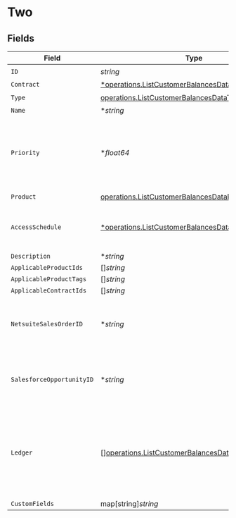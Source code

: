 # Two


## Fields

| Field                                                                                                                   | Type                                                                                                                    | Required                                                                                                                | Description                                                                                                             |
| ----------------------------------------------------------------------------------------------------------------------- | ----------------------------------------------------------------------------------------------------------------------- | ----------------------------------------------------------------------------------------------------------------------- | ----------------------------------------------------------------------------------------------------------------------- |
| `ID`                                                                                                                    | *string*                                                                                                                | :heavy_check_mark:                                                                                                      | N/A                                                                                                                     |
| `Contract`                                                                                                              | [*operations.ListCustomerBalancesDataContract](../../models/operations/listcustomerbalancesdatacontract.md)             | :heavy_minus_sign:                                                                                                      | N/A                                                                                                                     |
| `Type`                                                                                                                  | [operations.ListCustomerBalancesDataType](../../models/operations/listcustomerbalancesdatatype.md)                      | :heavy_check_mark:                                                                                                      | N/A                                                                                                                     |
| `Name`                                                                                                                  | **string*                                                                                                               | :heavy_minus_sign:                                                                                                      | N/A                                                                                                                     |
| `Priority`                                                                                                              | **float64*                                                                                                              | :heavy_minus_sign:                                                                                                      | If multiple credits or commits are applicable, the one with the lower priority will apply first.                        |
| `Product`                                                                                                               | [operations.ListCustomerBalancesDataProduct](../../models/operations/listcustomerbalancesdataproduct.md)                | :heavy_check_mark:                                                                                                      | N/A                                                                                                                     |
| `AccessSchedule`                                                                                                        | [*operations.ListCustomerBalancesDataAccessSchedule](../../models/operations/listcustomerbalancesdataaccessschedule.md) | :heavy_minus_sign:                                                                                                      | The schedule that the customer will gain access to the credits.                                                         |
| `Description`                                                                                                           | **string*                                                                                                               | :heavy_minus_sign:                                                                                                      | N/A                                                                                                                     |
| `ApplicableProductIds`                                                                                                  | []*string*                                                                                                              | :heavy_minus_sign:                                                                                                      | N/A                                                                                                                     |
| `ApplicableProductTags`                                                                                                 | []*string*                                                                                                              | :heavy_minus_sign:                                                                                                      | N/A                                                                                                                     |
| `ApplicableContractIds`                                                                                                 | []*string*                                                                                                              | :heavy_minus_sign:                                                                                                      | N/A                                                                                                                     |
| `NetsuiteSalesOrderID`                                                                                                  | **string*                                                                                                               | :heavy_minus_sign:                                                                                                      | This field's availability is dependent on your client's configuration.                                                  |
| `SalesforceOpportunityID`                                                                                               | **string*                                                                                                               | :heavy_minus_sign:                                                                                                      | This field's availability is dependent on your client's configuration.                                                  |
| `Ledger`                                                                                                                | [][operations.ListCustomerBalancesDataLedger](../../models/operations/listcustomerbalancesdataledger.md)                | :heavy_minus_sign:                                                                                                      | A list of ordered events that impact the balance of a credit. For example, an invoice deduction or an expiration.       |
| `CustomFields`                                                                                                          | map[string]*string*                                                                                                     | :heavy_minus_sign:                                                                                                      | N/A                                                                                                                     |